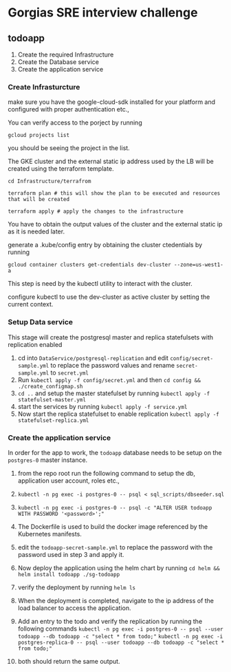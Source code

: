# Gorgias SRE interview challenge

## todoapp

1. Create the required Infrastructure
2. Create the Database service
3. Create the application service

### Create Infrasturcture

make sure you have the google-cloud-sdk installed for your platform and configured with proper authentication etc.,

You can verify access to the porject by running

`gcloud projects list`

you should be seeing the project in the list.

The GKE cluster and the external static ip address used by the LB will be created using the terraform template.

`cd Infrastructure/terrafrom`

`terraform plan # this will show the plan to be executed and resources that will be created`

`terraform apply # apply the changes to the infrastructure`

You have to obtain the output values of the cluster and the external static ip as it is needed later.

generate a .kube/config entry by obtaining the cluster ctedentials by running

`gcloud container clusters get-credentials dev-cluster --zone=us-west1-a`

This step is need by the kubectl utility to interact with the cluster.

configure kubectl to use the dev-cluster as active cluster by setting the current context.


### Setup Data service

This stage will create the postgresql master and replica statefulsets with replication enabled

1. cd into `DataService/postgresql-replication` and edit `config/secret-sample.yml` to replace the password values and rename `secret-sample.yml` to `secret.yml`
2. Run `kubectl apply -f config/secret.yml` and then `cd config && ./create_configmap.sh`
3. `cd ..` and setup the master statefulset by running `kubectl apply -f statefulset-master.yml`
4. start the services by running `kubectl apply -f service.yml`
5. Now start the replica statefulset to enable replication `kubectl apply -f statefulset-replica.yml`

### Create the application service

In order for the app to work, the `todoapp` database needs to be setup on the `postgres-0` master instance.

1. from the repo root run the following command to setup the db, application user account, roles etc.,
2. `kubectl -n pg exec -i postgres-0 -- psql < sql_scripts/dbseeder.sql`
3. `kubectl -n pg exec -i postgres-0 -- psql -c "ALTER USER todoapp WITH PASSWORD '<password>';"`
4. The Dockerfile is used to build the docker image referenced by the Kubernetes manifests.
5. edit the `todoapp-secret-sample.yml` to replace the password with the password used in step 3 and apply it.
6. Now deploy the application using the helm chart by running `cd helm && helm install todoapp ./sg-todoapp`
7. verify the deployment by running `helm ls`
8. When the deployment is completed, navigate to the ip address of the load balancer to access the application.
9. Add an entry to the todo and verify the replication by running the following commands
    `kubectl -n pg exec -i postgres-0 -- psql --user todoapp --db todoapp -c "select * from todo;"`
    `kubectl -n pg exec -i postgres-replica-0 -- psql --user todoapp --db todoapp -c "select * from todo;"`

10. both should return the same output.